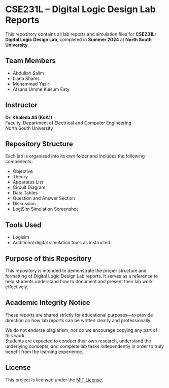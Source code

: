 # CSE231L – Digital Logic Design Lab Reports

This repository contains all lab reports and simulation files for **CSE231L: Digital Logic Design Lab**, completed in **Summer 2024** at **North South University**.

## Team Members
- Abdullah Salim  
- Liana Shams  
- Mohammad Yasir  
- Afsana Umme Kulsum Eaty

## Instructor
**Dr. Khaleda Ali (KdA1)**  
Faculty, Department of Electrical and Computer Engineering  
North South University

## Repository Structure
Each lab is organized into its own folder and includes the following components:
- Objective  
- Theory  
- Apparatus List  
- Circuit Diagram  
- Data Tables  
- Question and Answer Section  
- Discussion  
- LogiSim Simulation Screenshot

## Tools Used
- Logisim  
- Additional digital simulation tools as instructed

## Purpose of this Repository
This repository is intended to demonstrate the proper structure and formatting of Digital Logic Design Lab reports. It serves as a reference to help students understand how to document and present their lab work effectively.

## Academic Integrity Notice

These reports are shared strictly for educational purposes—to provide direction on how lab reports can be written clearly and professionally.

We do not endorse plagiarism, nor do we encourage copying any part of this work.  
Students are expected to conduct their own research, understand the underlying concepts, and complete lab tasks independently in order to truly benefit from the learning experience.

## License
This project is licensed under the [MIT License](LICENSE).
